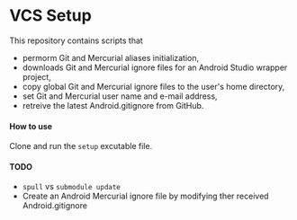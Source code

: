 VCS Setup
=========

This repository contains scripts that 
  * permorm Git and Mercurial aliases initialization,
  * downloads Git and Mercurial ignore files for an Android Studio wrapper project,
  * copy global Git and Mercurial ignore files to the user's home directory,
  * set Git and Mercurial user name and e-mail address,
  * retreive the latest Android.gitignore from GitHub.

#### How to use

Clone and run the `setup` excutable file.

#### TODO
* `spull` vs `submodule update`
* Create an Android Mercurial ignore file by modifying ther received Android.gitignore
